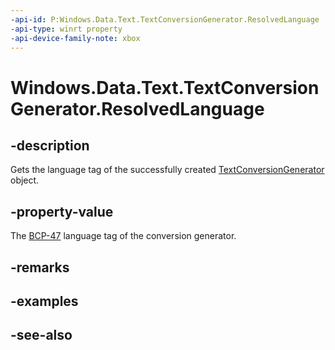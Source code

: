 ```yaml
---
-api-id: P:Windows.Data.Text.TextConversionGenerator.ResolvedLanguage
-api-type: winrt property
-api-device-family-note: xbox
---
```


<!-- Property syntax
public string ResolvedLanguage { get; }
-->

# Windows.Data.Text.TextConversionGenerator.ResolvedLanguage

## -description
Gets the language tag of the successfully created [TextConversionGenerator](textconversiongenerator.md) object.

## -property-value
The [BCP-47](https://go.microsoft.com/fwlink/p/?LinkId=227302) language tag of the conversion generator.

## -remarks

## -examples

## -see-also
